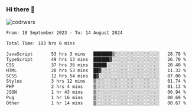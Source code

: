 ### Hi there 👋


![codrwars](https://www.codewars.com/users/rsschool_c9af20f58c35c696/badges/micro) 

<!--START_SECTION:waka-->

```txt
From: 18 September 2023 - To: 14 August 2024

Total Time: 183 hrs 6 mins

JavaScript       53 hrs 3 mins   ███████▒░░░░░░░░░░░░░░░░░   28.78 %
TypeScript       49 hrs 13 mins  ██████▓░░░░░░░░░░░░░░░░░░   26.70 %
CSS              37 hrs 36 mins  █████░░░░░░░░░░░░░░░░░░░░   20.40 %
HTML             20 hrs 53 mins  ██▓░░░░░░░░░░░░░░░░░░░░░░   11.33 %
SCSS             12 hrs 54 mins  █▓░░░░░░░░░░░░░░░░░░░░░░░   07.00 %
Stylus           3 hrs 12 mins   ▒░░░░░░░░░░░░░░░░░░░░░░░░   01.74 %
PHP              2 hrs 4 mins    ▒░░░░░░░░░░░░░░░░░░░░░░░░   01.13 %
JSON             1 hr 43 mins    ▒░░░░░░░░░░░░░░░░░░░░░░░░   00.94 %
Pug              1 hr 16 mins    ▒░░░░░░░░░░░░░░░░░░░░░░░░   00.69 %
Other            1 hr 14 mins    ▒░░░░░░░░░░░░░░░░░░░░░░░░   00.67 %
```

<!--END_SECTION:waka-->
